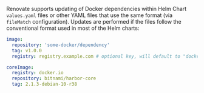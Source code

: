 Renovate supports updating of Docker dependencies within Helm Chart `values.yaml` files or other YAML files that use the same format (via `fileMatch` configuration).
Updates are performed if the files follow the conventional format used in most of the Helm charts:

```yaml
image:
  repository: 'some-docker/dependency'
  tag: v1.0.0
  registry: registry.example.com # optional key, will default to "docker.io"

coreImage:
  registry: docker.io
  repository: bitnami/harbor-core
  tag: 2.1.3-debian-10-r38
```
